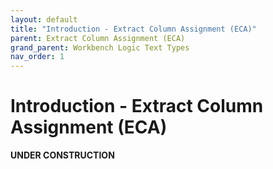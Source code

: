 ```yaml
---
layout: default
title: "Introduction - Extract Column Assignment (ECA)"
parent: Extract Column Assignment (ECA)
grand_parent: Workbench Logic Text Types
nav_order: 1
---
```


# Introduction - Extract Column Assignment (ECA)

**UNDER CONSTRUCTION**

